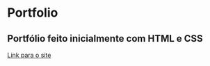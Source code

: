 # Portfolio
<h2>Portfólio feito inicialmente com HTML e CSS</h2>
<a href="https://fabaohs.github.io/Portfolio">Link para o site</a>
